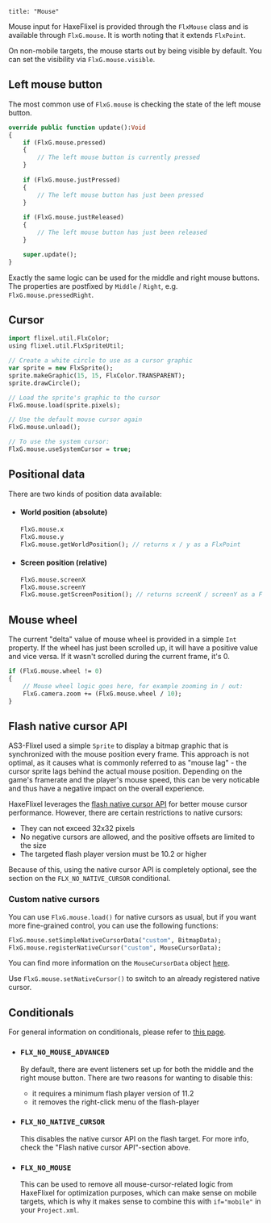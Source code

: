 ```
title: "Mouse"
```

Mouse input for HaxeFlixel is provided through the `FlxMouse` class and is available through `FlxG.mouse`. It is worth noting that it extends `FlxPoint`.

On non-mobile targets, the mouse starts out by being visible by default. You can set the visibility via `FlxG.mouse.visible`.

## Left mouse button

The most common use of `FlxG.mouse` is checking the state of the left mouse button.

``` haxe
override public function update():Void
{
	if (FlxG.mouse.pressed)
	{
		// The left mouse button is currently pressed
	}
	
	if (FlxG.mouse.justPressed)
	{
		// The left mouse button has just been pressed
	}
	
	if (FlxG.mouse.justReleased)
	{
		// The left mouse button has just been released
	}

	super.update();
}

```

Exactly the same logic can be used for the middle and right mouse buttons. The properties are postfixed by `Middle` / `Right`, e.g. `FlxG.mouse.pressedRight`.

## Cursor

```haxe
import flixel.util.FlxColor;
using flixel.util.FlxSpriteUtil;

// Create a white circle to use as a cursor graphic
var sprite = new FlxSprite();
sprite.makeGraphic(15, 15, FlxColor.TRANSPARENT);
sprite.drawCircle();

// Load the sprite's graphic to the cursor
FlxG.mouse.load(sprite.pixels);

// Use the default mouse cursor again
FlxG.mouse.unload();

// To use the system cursor:
FlxG.mouse.useSystemCursor = true;
```

## Positional data

There are two kinds of position data available:

* #### World position (absolute)
	
	```haxe
	FlxG.mouse.x
	FlxG.mouse.y
	FlxG.mouse.getWorldPosition(); // returns x / y as a FlxPoint
	```

* #### Screen position (relative)
	
	```haxe
	FlxG.mouse.screenX
	FlxG.mouse.screenY
	FlxG.mouse.getScreenPosition(); // returns screenX / screenY as a FlxPoint
	```

## Mouse wheel

The current "delta" value of mouse wheel is provided in a simple `Int` property. If the wheel has just been scrolled up, it will have a positive value and vice versa. If it wasn't scrolled during the current frame, it's 0.

```haxe
if (FlxG.mouse.wheel != 0)
{
	// Mouse wheel logic goes here, for example zooming in / out:
	FlxG.camera.zoom += (FlxG.mouse.wheel / 10);
}
```

## Flash native cursor API

AS3-Flixel used a simple `Sprite` to display a bitmap graphic that is synchronized with the mouse position every frame. This approach is not optimal, as it causes what is commonly referred to as "mouse lag" - the cursor sprite lags behind the actual mouse position. Depending on the game's framerate and the player's mouse speed, this can be very noticable and thus have a negative impact on the overall experience.

HaxeFlixel leverages the [flash native cursor API](http://www.adobe.com/devnet/flashplayer/articles/native-mouse-cursors.html) for better mouse cursor performance. However, there are certain restrictions to native cursors:

 * They can not exceed 32x32 pixels
 * No negative cursors are allowed, and the positive offsets are limited to the size
 * The targeted flash player version must be 10.2 or higher

Because of this, using the native cursor API is completely optional, see the section on the `FLX_NO_NATIVE_CURSOR` conditional.

### Custom native cursors

You can use `FlxG.mouse.load()` for native cursors as usual, but if you want more fine-grained control, you can use the following functions:

```haxe
FlxG.mouse.setSimpleNativeCursorData("custom", BitmapData);
FlxG.mouse.registerNativeCursor("custom", MouseCursorData);
```

You can find more information on the `MouseCursorData` object [here](http://help.adobe.com/en_US/FlashPlatform/reference/actionscript/3/flash/ui/MouseCursorData.html).


Use `FlxG.mouse.setNativeCursor()` to switch to an already registered native cursor.

## Conditionals

For general information on conditionals, please refer to [this page](http://haxeflixel.com/documentation/compiler-conditionals/).

* ### `FLX_NO_MOUSE_ADVANCED`
	
	By default, there are event listeners set up for both the middle and the right mouse button. There are two reasons for wanting to disable this:

	* it requires a minimum flash player version of 11.2
	* it removes the right-click menu of the flash-player

* ### `FLX_NO_NATIVE_CURSOR`

	This disables the native cursor API on the flash target. For more info, check the "Flash native cursor API"-section above.

* ### `FLX_NO_MOUSE`

	This can be used to remove all mouse-cursor-related logic from HaxeFlixel for optimization purposes, which can make sense on mobile targets, which is why it makes sense to combine this with `if="mobile"` in your `Project.xml`.
